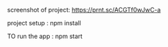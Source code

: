 screenshot of project:
https://prnt.sc/ACGTf0wJwC-a

project setup :
npm install

TO run the app : npm start
